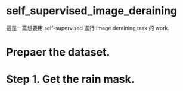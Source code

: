 # self_supervised_image_deraining

這是一篇想要用 self-supervised 進行 image deraining task 的 work.


# Prepaer the dataset.
# Step 1. Get the rain mask.

